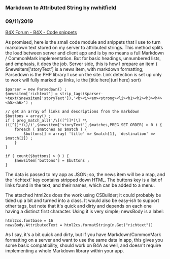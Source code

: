 ###  Markdown to Attributed String by nwhitfield
### 09/11/2019
[B4X Forum - B4X - Code snippets](https://www.b4x.com/android/forum/threads/109393/)

As promised, here is the small code module and snippets that I use to turn markdown text stored on my server to attributed strings. This method splits the load between server and client app and is by no means a full Markdown / CommonMark implementation. But for basic headings, unnumbered lists, and emphasis, it does the job. Server side, this is how I prepare an item ( $newsitem['storyText'] is a news item, with markdown formatting; Parsedown is the PHP library I use on the site. Link detection is set up only to work will fully marked up links, ie the [title here](url here) sort)  
  

```B4X
$parser = new Parsedown() ;  
$newsitem['richtext'] = strip_tags($parser->text($newsitem['storyText']),'<b><i><em><strong><li><h1><h2><h3><h4><h5><h6>') ;  
           
// get an array of links and descriptions from the markdown  
$buttons = array() ;  
if ( preg_match_all('/\[([^]]*)\] *\(([^)]*)\)/i',$newsitem['storyText'],$matches,PREG_SET_ORDER) > 0 ) {  
    foreach ( $matches as $match ) {  
        $buttons[] = array( 'title' => $match[1], 'destination' => $match[2]) ;  
    }  
}  
           
if ( count($buttons) > 0 ) {  
    $newsitem['buttons'] = $buttons ;  
}
```

  
  
The data is passed to my app as JSON; so, the news item will be a map, and the 'richtext' key contains stripped down HTML. The buttons key is a list of links found in the text, and their names, which can be added to a menu.  
  
The attached html2cs does the work using CSBuilder; it could probably be tided up a bit and turned into a class. It would also be easy-ish to support other tags, but note that it's quick and dirty and depends on each one having a distinct first character. Using it is very simple; newsBody is a label:  
  

```B4X
html2cs.fontbase = 16  
newsBody.AttributedText = html2cs.formatString(n.Get("richtext"))
```

  
  
As I say, it's a bit quick and dirty, but if you have Markdown/CommonMark formatting on a server and want to use the same data in app, this gives you some basic compatibility, should work on B4A as well, and doesn't require implementing a whole Markdown library within your app.